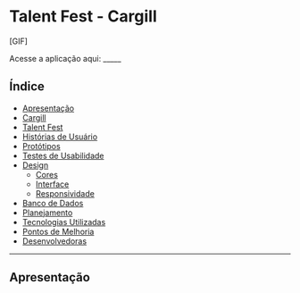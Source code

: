 # Talent Fest - Cargill

[GIF]

Acesse a aplicação aqui: _____

## Índice

- [Apresentação](#apresentação)
- [Cargill](#cargill)
- [Talent Fest](#talent-fest)
- [Histórias de Usuário](#histórias-de-usuário)
- [Protótipos](#protótipos)
- [Testes de Usabilidade](#testes-de-usabilidade)
- [Design](#design)
   * [Cores](#cores)
   * [Interface](#interface)
   * [Responsividade](#responsividade)
- [Banco de Dados](#banco-de-dados)
- [Planejamento](#planejamento)
- [Tecnologias Utilizadas](#tecnologias-utilizados)
- [Pontos de Melhoria](#pontos-de-melhoria)
- [Desenvolvedoras](#desenvolvedoras)

---

## Apresentação
